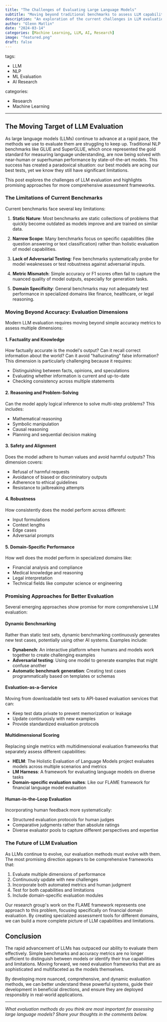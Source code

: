 ```yaml
---
title: "The Challenges of Evaluating Large Language Models"
subtitle: "Moving beyond traditional benchmarks to assess LLM capabilities"
description: "An exploration of the current challenges in LLM evaluation and promising approaches for more comprehensive assessment frameworks."
author: "Glenn Matlin"
date: "2024-03-14"
categories: [Machine Learning, LLM, AI, Research]
image: "featured.png"
draft: false
---
```


tags:
  - LLM
  - NLP
  - ML Evaluation
  - AI Research

categories:
  - Research
  - Machine Learning
---

## The Moving Target of LLM Evaluation

As large language models (LLMs) continue to advance at a rapid pace, the methods we use to evaluate them are struggling to keep up. Traditional NLP benchmarks like GLUE and SuperGLUE, which once represented the gold standard for measuring language understanding, are now being solved with near-human or superhuman performance by state-of-the-art models. This success has created a paradoxical situation: our best models are acing our best tests, yet we know they still have significant limitations.

This post explores the challenges of LLM evaluation and highlights promising approaches for more comprehensive assessment frameworks.

### The Limitations of Current Benchmarks

Current benchmarks face several key limitations:

1. **Static Nature**: Most benchmarks are static collections of problems that quickly become outdated as models improve and are trained on similar data.

2. **Narrow Scope**: Many benchmarks focus on specific capabilities (like question answering or text classification) rather than holistic evaluation of model capabilities.

3. **Lack of Adversarial Testing**: Few benchmarks systematically probe for model weaknesses or test robustness against adversarial inputs.

4. **Metric Mismatch**: Simple accuracy or F1 scores often fail to capture the nuanced quality of model outputs, especially for generation tasks.

5. **Domain Specificity**: General benchmarks may not adequately test performance in specialized domains like finance, healthcare, or legal reasoning.

### Moving Beyond Accuracy: Evaluation Dimensions

Modern LLM evaluation requires moving beyond simple accuracy metrics to assess multiple dimensions:

#### 1. Factuality and Knowledge

How factually accurate is the model's output? Can it recall correct information about the world? Can it avoid "hallucinating" false information? This dimension is particularly challenging because it requires:

- Distinguishing between facts, opinions, and speculations
- Evaluating whether information is current and up-to-date
- Checking consistency across multiple statements

#### 2. Reasoning and Problem-Solving

Can the model apply logical inference to solve multi-step problems? This includes:

- Mathematical reasoning
- Symbolic manipulation
- Causal reasoning
- Planning and sequential decision making

#### 3. Safety and Alignment

Does the model adhere to human values and avoid harmful outputs? This dimension covers:

- Refusal of harmful requests
- Avoidance of biased or discriminatory outputs
- Adherence to ethical guidelines
- Resistance to jailbreaking attempts

#### 4. Robustness

How consistently does the model perform across different:

- Input formulations
- Context lengths
- Edge cases
- Adversarial prompts

#### 5. Domain-Specific Performance

How well does the model perform in specialized domains like:

- Financial analysis and compliance
- Medical knowledge and reasoning
- Legal interpretation
- Technical fields like computer science or engineering

### Promising Approaches for Better Evaluation

Several emerging approaches show promise for more comprehensive LLM evaluation:

#### Dynamic Benchmarking

Rather than static test sets, dynamic benchmarking continuously generates new test cases, potentially using other AI systems. Examples include:

- **Dynabench**: An interactive platform where humans and models work together to create challenging examples
- **Adversarial testing**: Using one model to generate examples that might confuse another
- **Automatic benchmark generation**: Creating test cases programmatically based on templates or schemas

#### Evaluation-as-a-Service

Moving from downloadable test sets to API-based evaluation services that can:

- Keep test data private to prevent memorization or leakage
- Update continuously with new examples
- Provide standardized evaluation protocols

#### Multidimensional Scoring

Replacing single metrics with multidimensional evaluation frameworks that separately assess different capabilities:

- **HELM**: The Holistic Evaluation of Language Models project evaluates models across multiple scenarios and metrics
- **LM Harness**: A framework for evaluating language models on diverse tasks
- **Domain-specific evaluation suites**: Like our FLAME framework for financial language model evaluation

#### Human-in-the-Loop Evaluation

Incorporating human feedback more systematically:

- Structured evaluation protocols for human judges
- Comparative judgments rather than absolute ratings
- Diverse evaluator pools to capture different perspectives and expertise

### The Future of LLM Evaluation

As LLMs continue to evolve, our evaluation methods must evolve with them. The most promising direction appears to be comprehensive frameworks that:

1. Evaluate multiple dimensions of performance
2. Continuously update with new challenges
3. Incorporate both automated metrics and human judgment
4. Test for both capabilities and limitations
5. Include domain-specific evaluation modules

Our research group's work on the FLAME framework represents one approach to this problem, focusing specifically on financial domain evaluation. By creating specialized assessment tools for different domains, we can build a more complete picture of LLM capabilities and limitations.

## Conclusion

The rapid advancement of LLMs has outpaced our ability to evaluate them effectively. Simple benchmarks and accuracy metrics are no longer sufficient to distinguish between models or identify their true capabilities and limitations. Moving forward, we need evaluation frameworks that are as sophisticated and multifaceted as the models themselves.

By developing more nuanced, comprehensive, and dynamic evaluation methods, we can better understand these powerful systems, guide their development in beneficial directions, and ensure they are deployed responsibly in real-world applications.

---

*What evaluation methods do you think are most important for assessing large language models? Share your thoughts in the comments below.*